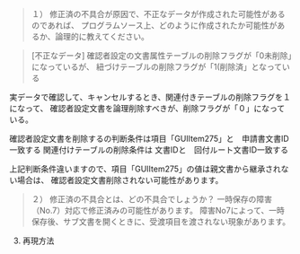 

> １） 修正済の不具合が原因で、不正なデータが作成された可能性があるのであれば、
プログラムソース上、どのように作成されたか可能性があるか、論理的に教えてください。

>[不正なデータ]
確認者設定の文書属性テーブルの削除フラグが「0未削除」になっているが、
紐づけテーブルの削除フラグが「1(削除済」となっている

 
 実データで確認して、キャンセルするとき、関連付きテーブルの削除フラグを１になって、
 確認者設定文書を論理削除すべきが、削除フラグが「０」になっている。
 
 確認者設定文書を削除するの判断条件は項目「GUIItem275」と　申請書文書ID一致する
 関連付けテーブルの削除条件は 文書IDと　回付ルート文書ID一致する

 上記判断条件違いますので、項目「GUIItem275」の値は親文書から継承されない場合は、
 確認者設定文書削除されない可能性があります。


>２） 修正済の不具合とは、どの不具合でしょうか？
一時保存の障害（No.7）対応で修正済みの可能性があります。
障害No7によって、一時保存後、サブ文書を開くときに、受渡項目を渡されない現象があります。


3) 再現方法
   



